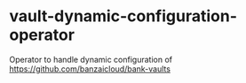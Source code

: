 # vault-dynamic-configuration-operator
Operator to handle dynamic configuration of https://github.com/banzaicloud/bank-vaults
